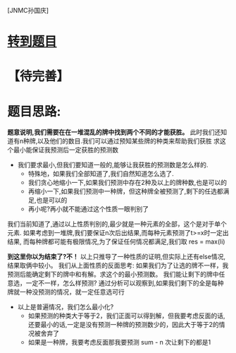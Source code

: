 [JNMC孙国庆]
# [转到题目](https://ac.nowcoder.com/acm/contest/99458/D)


# 【待完善】
# 题目思路:
**题意说明,我们需要在在一堆混乱的牌中找到两个不同的才能获胜。**
此时我们还知道有n种牌,以及他们的数目.我们可以通过预知某些牌的种类来帮助我们获胜
求这个最小能保证我预测后一定获胜的预测数
- 我们要求最小,但我们要知道一般的,能够让我获胜的预测数是怎么样的.
  - 特殊地，如果我们全部知道了,我们自然知道怎么选了.
  - 我们贪心地缩小一下,如果我们预测中存在2种及以上的牌种数,也是可以的
  - 再缩小一下,如果我们预测中一种牌，但这种牌全被预测了,剩下的任选都满足,也是可以的 
  - 再小呢?再小就不能通过这个性质一眼判别了

我们当前知道了,通过以上性质判别的,最少就是一种元素的全部，这个是对于单个元素.
如果考虑到一堆牌,我们要保证n次后出结果,而每种元素预测了t>=x时一定出结果,
而每种牌都可能有极限情况,为了保证任何情况都满足,我们取 res = max(li)

**到这里你以为结束了?不！**
以上只推导了一种性质的证明,但实际上还有else情况,结果取俩中较小。
我们从上面性质的反面思考:
如果我们为了让选的牌不一样，我预测后能确定剩下的牌中和有解。求这个的最小预测数。
我们能让剩下的牌中任意选，一定不一样，怎么样预测?
通过分析可以观察到,如果我们剩下的全是每种牌就一种没预测的情况，就一定任意选可行
- 以上是普遍情况，我们怎么最小化?
   - 如果预测的种类大于等于2，我们正面可以得到解，但我要考虑反面的话,还要最小的话,一定是没有预测一种牌的预测数少的，因此大于等于2的情况被舍弃了
   - 如果是一种牌，我要考虑反面那我要预测 sum - n 次让剩下的都是1 